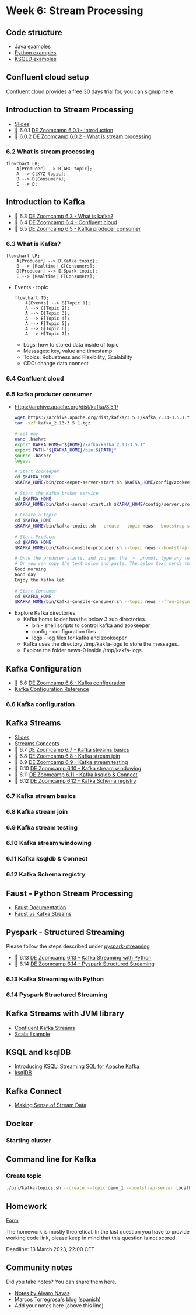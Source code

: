 # Week 6: Stream Processing

## Code structure
* [Java examples](java)
* [Python examples](python)
* [KSQLD examples](ksqldb)

## Confluent cloud setup
Confluent cloud provides a free 30 days trial for, you can signup [here](https://www.confluent.io/confluent-cloud/tryfree/)

## Introduction to Stream Processing

- [Slides](https://docs.google.com/presentation/d/1bCtdCba8v1HxJ_uMm9pwjRUC-NAMeB-6nOG2ng3KujA/edit?usp=sharing)
- :movie_camera: 6.0.1 [DE Zoomcamp 6.0.1 - Introduction](https://www.youtube.com/watch?v=hfvju3iOIP0)
- :movie_camera: 6.0.2 [DE Zoomcamp 6.0.2 - What is stream processing](https://www.youtube.com/watch?v=WxTxKGcfA-k)

### 6.2 What is stream processing
```mermaid
flowchart LR;
    A[Producer] --> B[ABC topic];
    A --> C[XYZ topic];
    B --> D[Consumers];
    C --> D;
```
## Introduction to Kafka

- :movie_camera: 6.3 [DE Zoomcamp 6.3 - What is kafka?](https://www.youtube.com/watch?v=zPLZUDPi4AY)
- :movie_camera: 6.4 [DE Zoomcamp 6.4 - Confluent cloud](https://www.youtube.com/watch?v=ZnEZFEYKppw)
- :movie_camera: 6.5 [DE Zoomcamp 6.5 - Kafka producer consumer](https://www.youtube.com/watch?v=aegTuyxX7Yg)

### 6.3 What is Kafka?
```mermaid
flowchart LR;
    A[Producer] --> B[Kafka topic];
    B --> |Realtime| C[Consumers];
    D[Producer] --> E[Spark topic];
    E --> |Realtime| F[Consumers];
```
* Events - topic
  ```mermaid
  flowchart TD;
      A[Events] --> B[Topic 1];
      A --> C[Topic 2];
      A --> D[Topic 3];
      A --> E[Topic 4];
      A --> F[Topic 5];
      A --> G[Topic 6];
      A --> H[Topic 7];
  ```
  - Logs: how to stored data inside of topic
  - Messages: key, value and timestamp
  - Topics: Robustness and Flexibility, Scalability
  - CDC: change data connect
### 6.4 Confluent cloud
### 6.5 kafka producer consumer
* https://archive.apache.org/dist/kafka/3.5.1/
  ```bash
  wget https://archive.apache.org/dist/kafka/3.5.1/kafka_2.13-3.5.1.tgz
  tar -xzf kafka_2.13-3.5.1.tgz

  # set env
  nano .bashrc
  export KAFKA_HOME="${HOME}/kafka/kafka_2.13-3.5.1"
  export PATH="${KAFKA_HOME}/bin:${PATH}"
  source .bashrc
  logout

  # Start ZooKeeper
  cd $KAFKA_HOME
  $KAFKA_HOME/bin/zookeeper-server-start.sh $KAFKA_HOME/config/zookeeper.properties
    
  # Start the Kafka broker service
  cd $KAFKA_HOME
  $KAFKA_HOME/bin/kafka-server-start.sh $KAFKA_HOME/config/server.properties
    
  # Create a topic
  cd $KAFKA_HOME
  $KAFKA_HOME/bin/kafka-topics.sh --create --topic news --bootstrap-server localhost:9092
    
  # Start Producer
  cd $KAFKA_HOME
  $KAFKA_HOME/bin/kafka-console-producer.sh --topic news --bootstrap-server localhost:9092

  # Once the producer starts, and you get the '>' prompt, type any text message and press enter.
  # Or you can copy the text below and paste. The below text sends three messages to kafka.
  Good morning
  Good day
  Enjoy the Kafka lab
    
  # Start Consumer
  cd $KAFKA_HOME
  $KAFKA_HOME/bin/kafka-console-consumer.sh --topic news --from-beginning --bootstrap-server localhost:9092
  ```
* Explore Kafka directories.
  * Kafka home folder has the below 3 sub directories.
    - bin -	shell scripts to control kafka and zookeeper
    - config - configuration files
    - logs - log files for kafka and zookeeper
  * Kafka uses the directory /tmp/kakfa-logs to store the messages.
  * Explore the folder news-0 inside /tmp/kakfa-logs.

## Kafka Configuration

- :movie_camera: 6.6 [DE Zoomcamp 6.6 - Kafka configuration](https://www.youtube.com/watch?v=SXQtWyRpMKs)
- [Kafka Configuration Reference](https://docs.confluent.io/platform/current/installation/configuration/)

### 6.6 Kafka configuration

## Kafka Streams

- [Slides](https://docs.google.com/presentation/d/1fVi9sFa7fL2ZW3ynS5MAZm0bRSZ4jO10fymPmrfTUjE/edit?usp=sharing)
- [Streams Concepts](https://docs.confluent.io/platform/current/streams/concepts.html)
- :movie_camera: 6.7 [DE Zoomcamp 6.7 - Kafka streams basics](https://www.youtube.com/watch?v=dUyA_63eRb0)
- :movie_camera: 6.8 [DE Zoomcamp 6.8 - Kafka stream join](https://www.youtube.com/watch?v=NcpKlujh34Y)
- :movie_camera: 6.9 [DE Zoomcamp 6.9 - Kafka stream testing](https://www.youtube.com/watch?v=TNx5rmLY8Pk)
- :movie_camera: 6.10 [DE Zoomcamp 6.10 - Kafka stream windowing](https://www.youtube.com/watch?v=r1OuLdwxbRc)
- :movie_camera: 6.11 [DE Zoomcamp 6.11 - Kafka ksqldb & Connect](https://www.youtube.com/watch?v=DziQ4a4tn9Y)
- :movie_camera: 6.12 [DE Zoomcamp 6.12 - Kafka Schema registry](https://www.youtube.com/watch?v=tBY_hBuyzwI)

### 6.7 Kafka stream basics
### 6.8 Kafka stream join
### 6.9 Kafka stream testing
### 6.10 Kafka stream windowing
### 6.11 Kafka ksqldb & Connect
### 6.12 Kafka Schema registry

## Faust - Python Stream Processing


- [Faust Documentation](https://faust.readthedocs.io/en/latest/index.html)
- [Faust vs Kafka Streams](https://faust.readthedocs.io/en/latest/playbooks/vskafka.html)

## Pyspark - Structured Streaming
Please follow the steps described under [pyspark-streaming](python/streams-example/pyspark/README.md)
- :movie_camera: 6.13 [DE Zoomcamp 6.13 - Kafka Streaming with Python](https://www.youtube.com/watch?v=Y76Ez_fIvtk)
- :movie_camera: 6.14 [DE Zoomcamp 6.14 - Pyspark Structured Streaming](https://www.youtube.com/watch?v=5hRJ8-6Fpyk)

### 6.13 Kafka Streaming with Python
### 6.14 Pyspark Structured Streaming

## Kafka Streams with JVM library

- [Confluent Kafka Streams](https://kafka.apache.org/documentation/streams/)
- [Scala Example](https://github.com/AnkushKhanna/kafka-helper/tree/master/src/main/scala/kafka/schematest)

## KSQL and ksqlDB

- [Introducing KSQL: Streaming SQL for Apache Kafka](https://www.confluent.io/blog/ksql-streaming-sql-for-apache-kafka/)
- [ksqlDB](https://ksqldb.io/)

## Kafka Connect

- [Making Sense of Stream Data](https://medium.com/analytics-vidhya/making-sense-of-stream-data-b74c1252a8f5)

## Docker

### Starting cluster

## Command line for Kafka

### Create topic

```bash
./bin/kafka-topics.sh --create --topic demo_1 --bootstrap-server localhost:9092 --partitions 2
```

## Homework

[Form](https://forms.gle/rK7268U92mHJBpmW7)

The homework is mostly theoretical. In the last question you have to provide working code link, please keep in mind that this
question is not scored.

Deadline: 13 March 2023, 22:00 CET


## Community notes

Did you take notes? You can share them here.

* [Notes by Alvaro Navas](https://github.com/ziritrion/dataeng-zoomcamp/blob/main/notes/6_streaming.md )
* [Marcos Torregrosa's blog (spanish)](https://www.n4gash.com/2023/data-engineering-zoomcamp-semana-6-stream-processing/)
* Add your notes here (above this line)
